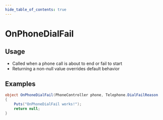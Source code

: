 ```yaml
---
hide_table_of_contents: true
---
```


# OnPhoneDialFail

## Usage

* Called when a phone call is about to end or fail to start
* Returning a non-null value overrides default behavior

## Examples

```csharp title=""
object OnPhoneDialFail(PhoneController phone, Telephone.DialFailReason reason, BasePlayer player)
{
    Puts("OnPhoneDialFail works!");
    return null;
}
```
